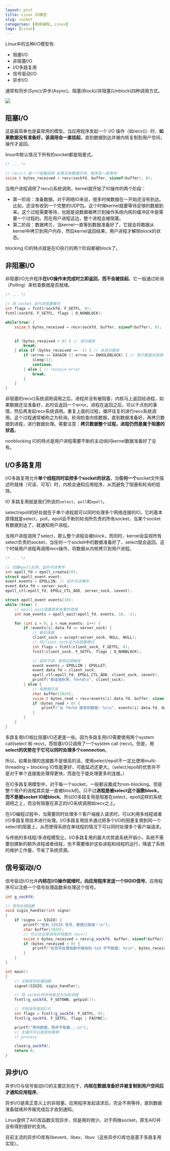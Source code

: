 ```yaml
---
layout: post
title: Linux IO模型
slug: socket
categories: [网络编程, Linux]
tags: [Linux]
---
```



Linux中的五种I/O模型有:
+ 阻塞I/O
+ 非阻塞I/O
+ I/O多路复用
+ 信号驱动I/O
+ 异步I/O

通常有同步(Sync)/异步(Async)，阻塞(Block)/非阻塞(Unblock)四种调用方式。

![](https://pic1.zhimg.com/v2-82325a0ffafacf5b9a2b8a2061a89d12_1440w.jpg)


## 阻塞I/O

这是最简单也是最常用的模型。当应用程序发起一个 I/O 操作（如recv()）时，**如果数据没有准备好，该调用会一直挂起**，直到数据到达并被内核复制到用户空间，操作才返回。

linux中默认情况下所有的socket都是阻塞式。

```cpp
/* ... */

// recv() 是一个阻塞调用 如果没有数据可读，程序会一直等待
ssize_t bytes_received = recv(sockfd, buffer, sizeof(buffer), 0);
```

当用户进程调用了recv()系统调用，kernel就开始了IO操作的两个阶段：
+ 第一阶段：准备数据，对于网络IO来说，很多时候数据在一开始还没有到达。比如，还没有收到一个完整的UDP包。这个时候kernel就要等待足够的数据到来。这个过程需要等待，也就是说数据被拷贝到操作系统内核的缓冲区中是需要一个过程的。而在用户进程这边，整个进程会被阻塞。
+ 第二阶段：数据拷贝，当kernel一直等到数据准备好了，它就会将数据从kernel中拷贝到用户内存，然后kernel返回结果，用户进程才解除block的状态。

blocking IO的特点就是在IO执行的两个阶段都被block了。


## 非阻塞I/O
非阻塞I/O允许程序**在I/O操作未完成时立即返回，而不会被挂起**。它一般通过轮询（Polling）来检查数据是否就绪。

```cpp
/* ... */

// 将 socket 设为非阻塞模式
int flags = fcntl(sockfd, F_GETFL, 0);
fcntl(sockfd, F_SETFL, flags | O_NONBLOCK);

while(true) {
    ssize_t bytes_received = recv(sockfd, buffer, sizeof(buffer), 0);

    
    if (bytes_received > 0) { // 成功接收
        break;
    } else if (bytes_received == -1) { // 未成功接收
        if (errno == EAGAIN || errno == EWOULDBLOCK) { // 表示数据未就绪
            sleep(1);
            continue;
        } else { // recevie error
            break;
        }
    }
}
```
非阻塞的recv()系统调用调用之后，进程并没有被阻塞，内核马上返回给进程，如果数据还没准备好，此时会返回一个error。进程在返回之后，可以干点别的事情，然后再发起recv系统调用。重复上面的过程，循环往复的进行recv系统调用。这个过程通常被称之为轮询。轮询检查内核数据，直到数据准备好，再拷贝数据到进程，进行数据处理。需要注意：**拷贝数据整个过程，进程仍然是属于阻塞的状态**。

nonblocking IO的特点是用户进程需要不断的主动询问kernel数据准备好了没有。


## I/O多路复用

I/O多路复用允许**单个线程同时监控多个socket的状态**，当**任何一个**socket文件描述符就绪（可读、可写）时，内核会通知应用程序，从而避免了阻塞和轮询的低效。

IO 多路复用就是我们所说的`select`、`poll`和`epoll`。

select/epoll的好处就在于单个进程就可以同时处理多个网络连接的IO。它的基本原理就是select，poll，epoll会不断的轮询所负责的所有socket，当某个socket有数据到达了，就通知用户进程。

当用户进程调用了select，那么整个进程会被block，而同时，kernel会监视所有select负责的socket，当任何一个socket中的数据准备好了，select就会返回。这个时候用户进程再调用recv操作，将数据从内核拷贝到用户进程。

```cpp
/* ... */

// 创建epoll实例，监听可读事件
int epoll_fd = epoll_create1(0);
struct epoll_event event;
event.events = EPOLLIN; // 监听可读事件
event.data.fd = server_sock;
epoll_ctl(epoll_fd, EPOLL_CTL_ADD, server_sock, &event);

struct epoll_event events[10];
while (true) {
    // epoll_wait阻塞直到有事件就绪
    int num_events = epoll_wait(epoll_fd, events, 10, -1);

    for (int i = 0; i < num_events; i++) {
        if (events[i].data.fd == server_sock) {
            // 新的连接
            client_sock = accept(server_sock, NULL, NULL);
            // 将client_sock设为非阻塞模式
            int flags = fcntl(client_sock, F_GETFL, 0);
            fcntl(client_sock, F_SETFL, flags | O_NONBLOCK);

            // 监听可读，使用边缘触发
            event.events = EPOLLIN | EPOLLET;
            event.data.fd = client_sock;
            epoll_ctl(epoll_fd, EPOLL_CTL_ADD, client_sock, &event);
            printf("新连接到来，fd=%d\n", client_sock);
        } else {
            // 有数据可读
            char buffer[1024];
            ssize_t bytes_read = recv(events[i].data.fd, buffer, sizeof(buffer), 0);
            if (bytes_read > 0) {
                printf("从 fd=%d 接收到数据: %s\n", events[i].data.fd, buffer);
            }
        }
    }
}
```

多路复用I/O相比阻塞I/O还更差一些。因为多路复用I/O需要使用两个system call(select 和 recv)，而阻塞I/O只调用了一个system call (recv)。但是，用**select的优势在于它可以同时处理多个connection**。

所以，如果处理的连接数不是很高的话，使用select/epoll不一定比使用multi-threading + blocking IO性能更好，可能延迟还更大。（select/epoll的优势并不是对于单个连接能处理得更快，而是在于能处理更多的连接。）

在IO多路复用模型中，对于每一个socket，一般都设置成为non-blocking，但是整个用户的进程其实是一直被block的。只不过**进程是被select这个函数block，而不是被socket IO给block**。所以IO多路复用是阻塞在select，epoll这样的系统调用之上，而没有阻塞在真正的I/O系统调用如recv之上。

在I/O编程过程中，当需要同时处理多个客户端接入请求时，可以利用多线程或者I/O多路复用技术进行处理。I/O多路复用技术通过把多个I/O的阻塞复用到同一个select的阻塞上，从而使得系统在单线程的情况下可以同时处理多个客户端请求。

与传统的多线程/多进程模型比，I/O多路复用的最大优势是系统开销小，系统不需要创建新的额外进程或者线程，也不需要维护这些进程和线程的运行，降底了系统的维护工作量，节省了系统资源。


## 信号驱动I/O
信号驱动I/O允许**内核在I/O操作就绪时，向应用程序发送一个SIGIO信号**。应用程序可以注册一个信号处理函数来处理这个信号。

```cpp
int g_sockfd;

// 信号处理函数
void sigio_handler(int signo)
{
    if (signo == SIGIO) {
        printf("收到 SIGIO 信号，数据已就绪！\n");
        char buffer[1024];
        // 可以在这里调用非阻塞的 recv()
        ssize_t bytes_received = recv(g_sockfd, buffer, sizeof(buffer), 0);
        if (bytes_received > 0) {
            printf("在信号处理函数中接收到 %zd 字节数据: %s\n", bytes_received, buffer);
        }
    }
}

int main()
{
    // 注册信号处理函数
    signal(SIGIO, sigio_handler);

    // 将 socket的所有者设为当前进程
    fcntl(g_sockfd, F_SETOWN, getpid());

    // 开启信号驱动I/O
    int flags = fcntl(g_sockfd, F_GETFL, 0);
    fcntl(g_sockfd, F_SETFL, flags | FASYNC);

    printf("等待数据，程序不阻塞...\n");
    // 主循环可以做其他事情
    // process

    close(g_sockfd);
    return 0;
}

```

## 异步I/O
异步I/O与信号驱动I/O的主要区别在于，**内核在数据准备好并被复制到用户空间后才通知应用程序**。

异步I/O是真正意义上的非阻塞。应用程序发起请求后，完全不用等待，直到数据准备就绪并传输完成后才收到通知。

Linux提供了AIO库函数实现异步，但是用的很少。对于网络socket，原生AIO并没有得到很好的支持。

目前主流的异步IO库有libevent、libev、libuv（这些异步IO库也是基于多路复用实现）。

